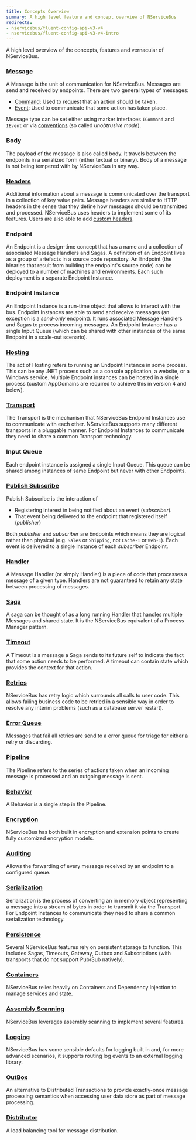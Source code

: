 ```yaml
---
title: Concepts Overview
summary: A high level feature and concept overview of NServiceBus
redirects:
- nservicebus/fluent-config-api-v3-v4
- nservicebus/fluent-config-api-v3-v4-intro
---
```


A high level overview of the concepts, features and vernacular of NServiceBus.


### [Message](/nservicebus/messaging/)

A Message is the unit of communication for NServiceBus. Messages are send and received by endpoints. There are two general types of messages:

 * [Command](/nservicebus/messaging/messages-events-commands.md): Used to request that an action should be taken.
 * [Event](/nservicebus/messaging/messages-events-commands.md): Used to communicate that some action has taken place.

Message type can be set either using marker interfaces `ICommand` and `IEvent` or via [conventions](/nservicebus/messaging/unobtrusive-mode.md) (so called *unobtrusive mode*).

### Body

The payload of the message is also called body. It travels between the endpoints in a serialized form (either textual or binary). Body of a message is not being tempered with by NServiceBus in any way.

### [Headers](/nservicebus/messaging/headers.md)

Additional information about a message is communicated over the transport in a collection of key value pairs. Message headers are similar to HTTP headers in the sense that they define how messages should be transmitted and processed. NServiceBus uses headers to implement some of its features. Users are also able to add [custom headers](/nservicebus/messaging/header-manipulation.md).

### Endpoint

An Endpoint is a design-time concept that has a name and a collection of associated Message Handlers and Sagas. A definition of an Endpoint lives as a group of artefacts in a source code repository. An Endpoint (the binaries that result from building the endpoint's source code) can be deployed to a number of machines and environments. Each such deployment is a separate Endpoint Instance.

### Endpoint Instance

An Endpoint Instance is a run-time object that allows to interact with the bus. Endpoint Instances are able to send and receive messages (an exception is a *send-only* endpoint). It runs associated Message Handlers and Sagas to process incoming messages. An Endpoint Instance has a single Input Queue (which can be shared with other instances of the same Endpoint in a scale-out scenario). 

### [Hosting](/nservicebus/hosting)

The act of Hosting refers to running an Endpoint Instance in some process. This can be any .NET process such as a console application, a website, or a Windows service. Multiple Endpoint instances can be hosted in a single process (custom AppDomains are required to achieve this in version 4 and below).

### [Transport](/nservicebus/transports/)

The Transport is the mechanism that NServiceBus Endpoint Instances use to communicate with each other. NServiceBus supports many different transports in a pluggable manner. For Endpoint Instances to communicate they need to share a common Transport technology.

### Input Queue

Each endpoint instance is assigned a single Input Queue. This queue can be shared among instances of same Endpoint but never with other Endpoints.

### [Publish Subscribe](/nservicebus/messaging/publish-subscribe)

Publish Subscribe is the interaction of 

 * Registering interest in being notified about an event (*subscriber*).
 * That event being delivered to the endpoint that registered itself (*publisher*)

Both *publisher* and *subscriber* are Endpoints which means they are logical rather than physical (e.g. `Sales` or `Shipping`, not `Cache-1` or `Web-1`). Each event is delivered to a single Instance of each *subscriber* Endpoint.

### [Handler](/nservicebus/handlers/)

A Message Handler (or simply Handler) is a piece of code that processes a message of a given type. Handlers are not guaranteed to retain any state between processing of messages.


### [Saga](/nservicebus/sagas/)

A saga can be thought of as a long running Handler that handles multiple Messages and shared state. It is the NServiceBus equivalent of a Process Manager pattern.


### [Timeout](/nservicebus/sagas/#timeouts)

A Timeout is a message a Saga sends to its future self to indicate the fact that some action needs to be performed. A timeout can contain state which provides the context for that action.

### [Retries](/nservicebus/errors/automatic-retries.md)

NServiceBus has retry logic which surrounds all calls to user code. This allows failing business code to be retried in a sensible way in order to resolve any interim problems (such as a database server restart).

### [Error Queue](/nservicebus/errors/)

Messages that fail all retries are send to a error queue for triage for either a retry or discarding.


### [Pipeline](/nservicebus/pipeline/)

The Pipeline refers to the series of actions taken when an incoming message is processed and an outgoing message is sent. 


### [Behavior](/nservicebus/pipeline/customizing.md)

A Behavior is a single step in the Pipeline. 


### [Encryption](/nservicebus/security/encryption.md)

NServiceBus has both built in encryption and extension points to create fully customized encryption models.


### [Auditing](/nservicebus/operations/auditing.md)

Allows the forwarding of every message received by an endpoint to a configured queue.


### [Serialization](/nservicebus/serialization/)

Serialization is the process of converting an in memory object representing a message into a stream of bytes in order to transmit it via the Transport. For Endpoint Instances to communicate they need to share a common serialization technology.

### [Persistence](/nservicebus/persistence/)

Several NServiceBus features rely on persistent storage to function. This includes Sagas, Timeouts, Gateway, Outbox and Subscriptions (with transports that do not support Pub/Sub natively).

### [Containers](/nservicebus/containers)

NServiceBus relies heavily on Containers and Dependency Injection to manage services and state.


### [Assembly Scanning](/nservicebus/hosting/assembly-scanning.md)

NServiceBus leverages assembly scanning to implement several features. 


### [Logging](/nservicebus/logging/)

NServiceBus has some sensible defaults for logging built in and, for more advanced scenarios, it supports routing log events to an external logging library.


### [OutBox](/nservicebus/outbox)

An alternative to Distributed Transactions to provide exactly-once message processing semantics when accessing user data store as part of message processing. 

### [Distributor](/nservicebus/scalability-and-ha/distributor/)

A load balancing tool for message distribution.
